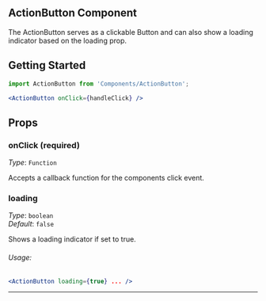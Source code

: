 ActionButton Component
---

The ActionButton serves as a clickable Button and can also show a loading indicator based on the loading prop.

## Getting Started

```jsx
import ActionButton from 'Components/ActionButton';

<ActionButton onClick={handleClick} />
```

## Props

### onClick (required)

_Type_: `Function`  

Accepts a callback function for the components click event.

### loading

_Type_: `boolean`  
_Default_: `false`  

Shows a loading indicator if set to true.

###### Usage:

```jsx
<ActionButton loading={true} ... />
```
---
